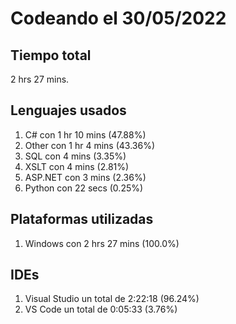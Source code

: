 # Codeando el 30/05/2022

## Tiempo total
2 hrs 27 mins.

## Lenguajes usados
1. C# con 1 hr 10 mins (47.88%)
1. Other con 1 hr 4 mins (43.36%)
1. SQL con 4 mins (3.35%)
1. XSLT con 4 mins (2.81%)
1. ASP.NET con 3 mins (2.36%)
1. Python con 22 secs (0.25%)

## Plataformas utilizadas
1. Windows con 2 hrs 27 mins (100.0%)

## IDEs
1. Visual Studio un total de 2:22:18 (96.24%)
1. VS Code un total de 0:05:33 (3.76%)
